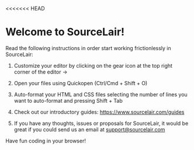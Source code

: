 <<<<<<< HEAD
# Welcome to SourceLair!

Read the following instructions in order start working frictionlessly in SourceLair:

1. Customize your editor by clicking on the gear icon at the top right corner of the editor ->

2. Open your files using Quickopen (Ctrl/Cmd + Shift + O)

3. Auto-format your HTML and CSS files selecting the number of lines you want to auto-format and pressing Shift + Tab

4. Check out our introductory guides: https://www.sourcelair.com/guides

5. If you have any thoughts, issues or proposals for SourceLair, it would be great if you could send us an email at support@sourcelair.com

Have fun coding in your browser!

